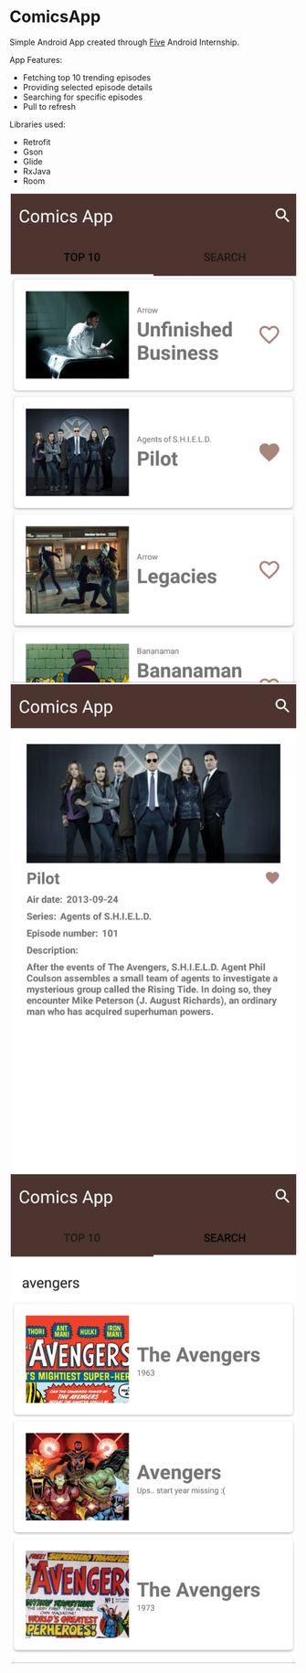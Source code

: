 # ComicsApp
Simple Android App created through [Five](https://five.agency/) Android Internship.

App Features:
+ Fetching top 10 trending episodes
+ Providing selected episode details
+ Searching for specific episodes
+ Pull to refresh

Libraries used:
+ Retrofit
+ Gson
+ Glide
+ RxJava
+ Room

<p align="center">
  <img src="https://github.com/ivanrezic/ComicsApp/blob/master/App%20Screenshots/1.jpeg" width="500" title="Home Screen">
  <img src="https://github.com/ivanrezic/ComicsApp/blob/master/App%20Screenshots/2.jpeg" width="500" title="Episode Details">
  <img src="https://github.com/ivanrezic/ComicsApp/blob/master/App%20Screenshots/3.jpeg" width="500" title="Search results">
</p>
